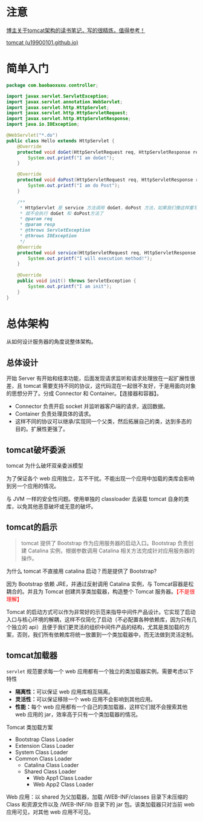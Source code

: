 # 注意

<a href="https://www.cnblogs.com/alimayun/archive/2004/01/13/10611862.html">博主关于tomcat架构的读书笔记，写的很精炼，值得参考！</a>

[tomcat (u19900101.github.io)](https://u19900101.github.io/2021-09-07-tomcat/#1tomcat)

# 简单入门

```java
package com.baobaoxuxu.controller;

import javax.servlet.ServletException;
import javax.servlet.annotation.WebServlet;
import javax.servlet.http.HttpServlet;
import javax.servlet.http.HttpServletRequest;
import javax.servlet.http.HttpServletResponse;
import java.io.IOException;

@WebServlet("*.do")
public class Hello extends HttpServlet {
    @Override
    protected void doGet(HttpServletRequest req, HttpServletResponse resp) throws ServletException, IOException {
        System.out.printf("I am doGet");
    }

    @Override
    protected void doPost(HttpServletRequest req, HttpServletResponse resp) throws ServletException, IOException {
        System.out.printf("I am do Post");
    }

    /**
     * HttpServlet 是 service 方法调用 doGet，doPost 方法，如果我们像这样重写了 service 方法，
     * 就不会执行 doGet 和 doPost方法了
     * @param req
     * @param resp
     * @throws ServletException
     * @throws IOException
     */
    @Override
    protected void service(HttpServletRequest req, HttpServletResponse resp) throws ServletException, IOException {
        System.out.printf("I will execution method!");
    }
    
    @Override
    public void init() throws ServletException {
        System.out.printf("I am init");
    }
}
```

# 总体架构

从如何设计服务器的角度说整体架构。

## 总体设计

开始 Server 有开始和结束功能，后面发现请求监听和请求处理放在一起扩展性很差，且 tomcat 需要支持不同的协议，这代码混在一起很不友好，于是用面向对象的思想分开了。分成 Connector 和 Container。【连接器和容器】。

- Connector 负责开启 socket 并监听器客户端的请求，返回数据。
- Container 负责处理具体的请求。
- 这样不同的协议可以继承/实现同一个父类，然后拓展自己的类，达到多态的目的。扩展性更强了。

## tomcat破坏委派

tomcat 为什么破坏双亲委派模型

为了保证各个 web 应用独立，互不干扰。不能出现一个应用中加载的类库会影响到另一个应用的情况。

与 JVM 一样的安全性问题。使用单独的 classloader 去装载 tomcat 自身的类库，以免其他恶意破坏或无意的破坏。

## tomcat的启示

> tomcat 提供了 Bootstrap 作为应用服务器的启动入口。Bootstrap 负责创建 Catalina 实例，根据参数调用 Catalina 相关方法完成针对应用服务器的操作。

为什么 tomcat 不直接用 catalina 启动？而是提供了 Bootstrap?

因为 Bootstrap 依赖 JRE，并通过反射调用 Catalina 实例，与 Tomcat容器是松耦合的。并且为 Tomcat 创建共享类加载器，构造整个 Tomcat 服务器。<span style="color:red">【不是很理解】</span>

Tomcat 的启动方式可以作为非常好的示范来指导中间件产品设计。它实现了启动入口与核心环境的解耦，这样不仅简化了启动（不必配置各种依赖库，因为只有几个独立的 api）且便于我们更灵活的组织中间件产品的结构，尤其是类加载的方案，否则，我们所有依赖库将统一放置到一个类加载器中，而无法做到灵活定制。

## tomcat加载器

`servlet` 规范要求每一个 web 应用都有一个独立的类加载器实例。需要考虑以下特性

- <b>隔离性：</b>可以保证 web 应用库相互隔离。
- <b>灵活性：</b>可以保证移除一个 web 应用不会影响到其他应用。
- <b>性能：</b>每个 web 应用都有一个自己的类加载器，这样它们就不会搜索其他 web 应用的 jar，效率高于只有一个类加载器的情况。

Tomcat 类加载方案

- Bootstrap Class Loader
- Extension Class Loader
- System Class Loader
- Common Class Loader
  - Catalina Class Loader
  - Shared Class Loader
    - Web App1 Class Loader
    - Web App2 Class Loader

Web 应用：以 shared 为父加载器，加载 /WEB-INF/classes 目录下未压缩的 Class 和资源文件以及 /WEB-INF/lib 目录下的 jar 包。该类加载器只对当前 web 应用可见，对其他 web 应用不可见。

